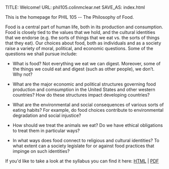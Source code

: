 TITLE: Welcome!
URL: phil105.colinmclear.net
SAVE_AS: index.html

This is the homepage for PHIL 105 -- The Philosophy of Food.

Food is a central part of human life, both in its production and consumption.
Food is closely tied to the values that we hold, and the cultural identities
that we endorse (e.g. the sorts of things that we eat vs. the sorts of things
that they eat). Our choices about food, both as individuals and as a society
raise a variety of moral, political, and economic questions. Some of the
questions we shall pursue include:

- What is food? Not everything we eat we can digest. Moreover, some of the
  things we could eat and digest (such as other people), we don’t. Why not?

- What are the major economic and political structures governing food
  production and comsumption in the United States and other western countries?
  How do these structures impact developing countries?

- What are the environmental and social consequences of various sorts of
  eating habits? For example, do food choices contribute to environmental
  degradation and social injustice?

- How should we treat the animals we eat? Do we have ethical obligations to
  treat them in particular ways?

- In what ways does food connect to religious and cultural identities? To what
  extent can a society legislate for or against food practices that impinge on
  such identities?

If you'd like to take a look at the syllabus you can find it here: [HTML]({filename}/extra/syllabus.html) | [PDF]({filename}/extra/syllabus.pdf)
